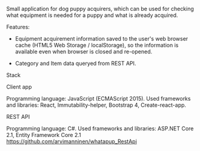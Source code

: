 Small application for dog puppy acquirers, which can be used for checking what equipment is needed for a puppy and what is already acquired.

Features:

- Equipment acquirement information saved to the user's web browser cache (HTML5 Web Storage / localStorage), so the information is available even when browser is closed and re-opened.

- Category and Item data queryed from REST API.

Stack

Client app

Programming language: JavaScript (ECMAScript 2015).
Used frameworks and libraries: React, Immutability-helper, Bootstrap 4, Create-react-app.

REST API

Programming language: C#.
Used frameworks and libraries: ASP.NET Core 2.1, Entity Framework Core 2.1
https://github.com/arvimanninen/whatapup_RestApi


